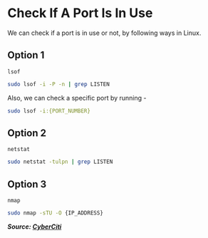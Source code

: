 # Check If A Port Is In Use

We can check if a port is in use or not, by following ways in Linux.


## Option 1

`lsof`

```bash
sudo lsof -i -P -n | grep LISTEN
```

Also, we can check a specific port by running -

```bash
sudo lsof -i:{PORT_NUMBER}
```

## Option 2

`netstat`

```bash
sudo netstat -tulpn | grep LISTEN
```

## Option 3

`nmap`

```bash
sudo nmap -sTU -O {IP_ADDRESS}
```

***Source: [CyberCiti](https://www.cyberciti.biz/faq/unix-linux-check-if-port-is-in-use-command/)***

